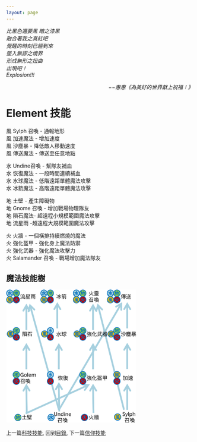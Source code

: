```yaml
---
layout: page
---
```


*比黑色還要黑 暗之漆黑*    
*融合著我之真紅吧*    
*覺醒的時刻已經到來*    
*墜入無謬之境界*    
*形成無形之扭曲*    
*出現吧！*    
*Explosion!!!*    
<p align="right"><i>−−惠惠《為美好的世界獻上祝福！》</i></p>

# Element 技能  
風 Sylph 召喚 - 通報地形  
風 加速魔法 - 增加速度  
風 沙塵暴 - 降低敵人移動速度  
風 傳送魔法 - 傳送至任意地點  

水 Undine召喚 - 幫隊友補血  
水 恢復魔法 - 一段時間連續補血  
水 水球魔法 - 低階遠距單體魔法攻擊  
水 冰箭魔法 - 高階遠距單體魔法攻擊  

地 土壁 - 產生障礙物  
地 Gnome 召喚 - 增加戰場物理隊友  
地 隕石魔法- 超遠程小規模範圍魔法攻擊  
地 流星雨 -超遠程大規模範圍魔法攻擊  

火 火牆 - 一個橫排持續燃燒的魔法  
火 強化盔甲 - 強化身上魔法防禦  
火 強化武器 - 強化魔法攻擊力  
火 Salamander 召喚 - 戰場增加魔法隊友  

## 魔法技能樹
<img src="./ElementSkillTree.svg" Width="350" />


上一篇[科技技能](./Technology), 
回到[目錄](/Novel/Setting/#ch-3-god-view), 
下一篇[信仰技能](./Faith)
